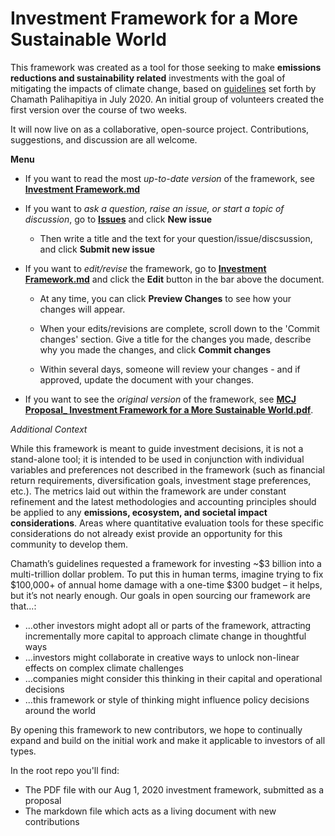 # Investment Framework for a More Sustainable World

This framework was created as a tool for those seeking to make **emissions reductions and sustainability related** investments with the goal of mitigating the impacts of climate change, based on [guidelines](https://twitter.com/chamath/status/1284531841651752960) set forth by Chamath Palihapitiya in July 2020. An initial group of volunteers created the first version over the course of two weeks.

It will now live on as a collaborative, open-source project.  Contributions, suggestions, and discussion are all welcome.

**Menu**
* If you want to read the most *up-to-date version* of the framework, see **[Investment Framework.md](https://github.com/My-Climate-Journey/climate-sustainability-investment-framework/blob/master/Investment%20Framework.md)**

* If you want to *ask a question, raise an issue, or start a topic of discussion*, go to **[Issues](https://github.com/My-Climate-Journey/climate-sustainability-investment-framework/issues)** and click **New issue**  
  * Then write a title and the text for your question/issue/discsussion, and click **Submit new issue**

* If you want to *edit/revise* the framework, go to **[Investment Framework.md](https://github.com/My-Climate-Journey/climate-sustainability-investment-framework/blob/master/Investment%20Framework.md)** and click the **Edit** button in the bar above the document.  

  * At any time, you can click **Preview Changes** to see how your changes will appear.  

  * When your edits/revisions are complete, scroll down to the 'Commit changes' section.  Give a title for the changes you made, describe why you made the changes, and click **Commit changes** 

  * Within several days, someone will review your changes - and if approved, update the document with your changes.

* If you want to see the *original version* of the framework, see **[MCJ Proposal_ Investment Framework for a More Sustainable World.pdf](https://github.com/My-Climate-Journey/climate-sustainability-investment-framework/blob/master/MCJ%20Proposal_%20Investment%20Framework%20for%20a%20More%20Sustainable%20World.pdf)**.

*Additional Context*

While this framework is meant to guide investment decisions, it is not a stand-alone tool; it is intended to be used in conjunction with individual variables and preferences not described in the framework (such as financial return requirements, diversification goals, investment stage preferences, etc.). The metrics laid out within the framework are under constant refinement and the latest methodologies and accounting principles should be applied to any **emissions, ecosystem, and societal impact considerations**. Areas where quantitative evaluation tools for these specific considerations do not already exist provide an opportunity for this community to develop them.

Chamath’s guidelines requested a framework for investing ~$3 billion into a multi-trillion dollar problem. To put this in human terms, imagine trying to fix $100,000+ of annual home damage with a one-time $300 budget – it helps, but it’s not nearly enough. Our goals in open sourcing our framework are that...:
- ...other investors might adopt all or parts of the framework, attracting incrementally more capital to approach climate change in thoughtful ways
- ...investors might collaborate in creative ways to unlock non-linear effects on complex climate challenges
- ...companies might consider this thinking in their capital and operational decisions
- ...this framework or style of thinking might influence policy decisions around the world 

By opening this framework to new contributors, we hope to continually expand and build on the initial work and make it applicable to investors of all types.

In the root repo you'll find:
- The PDF file with our Aug 1, 2020 investment framework, submitted as a proposal
- The markdown file which acts as a living document with new contributions 
